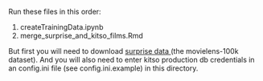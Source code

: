 Run these files in this order:

1. createTrainingData.ipynb
2. merge_surprise_and_kitso_films.Rmd

But first you will need to download [surprise data ](https://surprise.readthedocs.io/en/stable/dataset.html#dataset) (the movielens-100k dataset). And you will also need to enter kitso production db credentials in an config.ini file (see config.ini.example) in this directory.